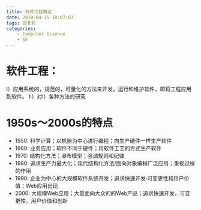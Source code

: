 ```yaml
---
title: 软件工程概论
date: 2018-04-15 18:07:03
tags: 回复轮
categories: 
	- Computer Science
	- SE
---
```





# 软件工程：
I）应用系统的，规范的，可量化的方法来开发，运行和维护软件，即将工程应用到软件。	II）对I）各种方法的研究


# 1950s～2000s的特点
- 1950: 科学计算；以机器为中心进行编程；向生产硬件一样生产软件
- 1960: 业务应用；软件不同于硬件；用软件工艺的方式生产软件
- 1970: 结构化方法；瀑布模型；强调规则和纪律
- 1980:	追求生产力最大化；现代结构化方法/面向对象编程广泛应用；重视过程的作用
- 1990: 企业为中心的大规模软件系统开发；追求快速开发·可变更性和用户价值；Web应用出现
- 2000: 大规模Web应用；大量面向大众的的Web产品；追求快速开发，可变更性，用户价值和创新